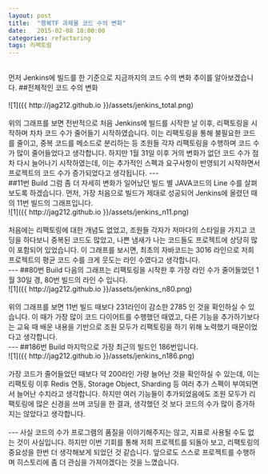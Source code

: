 ```yaml
---
layout: post
title:  "행복TF 과제물 코드 수의 변화"
date:   2015-02-08 18:00:00
categories: refactoring
tags: 리팩토링
---
```

<br>
먼저 Jenkins에 빌드를 한 기준으로 지금까지의 코드 수의 변화 추이를 알아보겠습니다.
##전체적인 코드 수의 변화
<br><br>
![1]({{ http://jag212.github.io }}/assets/jenkins_total.png)
<br><br>
위의 그래프를 보면 전반적으로 처음 Jenkins에 빌드를 시작한 날 이후, 리팩토링을 시작하며 차차 코드 수가 줄어들기 시작하였습니다.
이는 리팩토링을 통해 불필요한 코드를 줄이고, 중복 코드를 메소드로 분리하는 등 조원들 각자 리팩토링을 수행하며 코드 수가 많이 줄어들었다고 생각합니다.
하지만 1월 31일 이후 거의 변화가 없던 코드 수가 점차 다시 늘어나기 시작하였는데, 이는 추가적인 스펙과 요구사항이 반영되기 시작하면서 프로젝트의 코드 수가 증가되었다고 생각됩니다.
---
<br>
##11번 Build
그럼 좀 더 자세히 변화가 일어났던 빌드 별 JAVA코드의 Line 수를 살펴보도록 하겠습니다.
먼저, 가장 처음으로 빌드가 제대로 성공되어 Jenkins에 올렸던 때의 11번 빌드의 그래프입니다.
<br>
![1]({{ http://jag212.github.io }}/assets/jenkins_n11.png)
<br><br>
처음에는 리팩토링에 대한 개념도 없었고, 조원들 각자가 저마다의 스타일을 가지고 코딩을 하다보니 중복된 코드도 많았고, 나쁜 냄새가 나는 코드들도 프로젝트에 상당히 많이 포함되어 있었습니다.
이 그래프를 보시면, 최초의 자바코드는 3016 라인으로 저희 프로젝트의 평균 코드 수를 크게 웃도는 라인 수였다고 생각합니다.
<br>
---
##80번 Build
다음의 그래프는 리팩토링을 시작한 후 가장 라인 수가 줄어들었던 1월 30일 경, 80번 빌드의 라인 수 입니다.
<br>
![1]({{ http://jag212.github.io }}/assets/jenkins_n80.png)
<br><br>
위의 그래프를 보면 11번 빌드 때보다 231라인이 감소한 2785 인 것을 확인하실 수 있습니다. 이 때가 가장 많이 코드 다이어트를 수행했던 때였고, 다른 기능을 추가하기보다는 교육 때 배운 내용을 
기반으로 조원 모두가 리팩토링을 하기 위해 노력했기 때문이었다고 생각합니다.
<br>
---
##186번 Build
마지막으로 가장 최근의 빌드인 186번입니다.
<br>
![1]({{ http://jag212.github.io }}/assets/jenkins_n186.png)
<br><br>
가장 코드가 줄어들었던 때보다 약 200라인 가량 늘어난 것을 확인하실 수 있는데, 이는 리팩토링 이후 Redis 연동, Storage Object, Sharding 등 여러 추가 스펙이 부여되면서 늘어난 수치라고 생각합니다.
하지만 여러 기능들이 추가되었음에도 조원 모두가 리팩토링에 많은 신경을 쓰며 코딩을 한 결과, 생각했던 것 보다 코드의 수가 많이 증가하지는 않았다고 생각합니다.
<br><br>
---
사실 코드의 수가 프로그램의 품질을 이야기해주지는 않고, 지표로 사용될 수도 없는 것이 사실입니다. 하지만 이번 기회를 통해 저희 프로젝트를 되돌아 보고, 리팩토링의 중요성을 한번 더 생각해보게 되었던 것 같습니다.
앞으로도 스스로 프로젝트를 수행하며 히스토리에 좀 더 관심을 가져야겠다는 것을 느꼈습니다. 